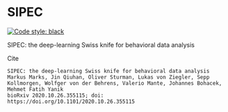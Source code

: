 # SIPEC

[![Code style: black](https://img.shields.io/badge/code%20style-black-000000.svg)](https://github.com/psf/black)

SIPEC: the deep-learning Swiss knife for behavioral data analysis

Cite
  ```
  SIPEC: the deep-learning Swiss knife for behavioral data analysis
  Markus Marks, Jin Qiuhan, Oliver Sturman, Lukas von Ziegler, Sepp Kollmorgen, Wolfger von der Behrens, Valerio Mante, Johannes Bohacek, Mehmet Fatih Yanik
  bioRxiv 2020.10.26.355115; doi: https://doi.org/10.1101/2020.10.26.355115
  ```
